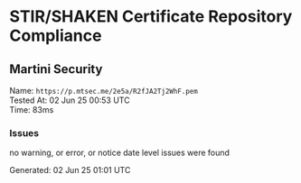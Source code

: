# STIR/SHAKEN Certificate Repository Compliance

## Martini Security

Name: `https://p.mtsec.me/2e5a/R2fJA2Tj2WhF.pem`\
Tested At: 02 Jun 25 00:53 UTC\
Time: 83ms

### Issues

no warning, or error, or notice date level issues were found

Generated: 02 Jun 25 01:01 UTC